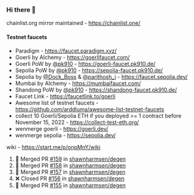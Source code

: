 ### Hi there 👋

chainlist.org mirror maintained - https://chainlist.one/

#### Testnet faucets
- Paradigm - https://faucet.paradigm.xyz/
- Goerli by Alchemy - https://goerlifaucet.com/
- Goerli PoW by [@pk910](https://github.com/pk910/PoWFaucet) - https://goerli-faucet.pk910.de/
- Sepolia PoW by [@pk910](https://github.com/pk910/PoWFaucet) - https://sepolia-faucet.pk910.de/
- Sepolia by [@Dock_Boss](https://twitter.com/Dock_Boss) & [@parithosh_j](https://twitter.com/parithosh_j) - https://faucet.sepolia.dev/
- Mumbai by Alchemy - https://mumbaifaucet.com/
- Shandong PoW by [@pk910](https://github.com/pk910/PoWFaucet) - https://shandong-faucet.pk910.de/ 
- Faucet Link - https://faucetlink.to/goerli
- Awesome list of testnet faucets - https://github.com/arddluma/awesome-list-testnet-faucets
- collect 10 Goerli/Sepolia ETH if you deployed >= 1 contract before November 15, 2022 - https://collect-test-eth.org/
- wenmerge goerli - https://goerli.dev/
- wenmerge sepolia - https://sepolia.dev/ 

wiki - https://start.me/p/onpMnY/wiki

<!--START_SECTION:activity-->
1. 🎉 Merged PR [#159](https://github.com/shawnharmsen/degen/pull/159) in [shawnharmsen/degen](https://github.com/shawnharmsen/degen)
2. 🎉 Merged PR [#158](https://github.com/shawnharmsen/degen/pull/158) in [shawnharmsen/degen](https://github.com/shawnharmsen/degen)
3. 🎉 Merged PR [#157](https://github.com/shawnharmsen/degen/pull/157) in [shawnharmsen/degen](https://github.com/shawnharmsen/degen)
4. ❌ Closed PR [#156](https://github.com/shawnharmsen/degen/pull/156) in [shawnharmsen/degen](https://github.com/shawnharmsen/degen)
5. 🎉 Merged PR [#155](https://github.com/shawnharmsen/degen/pull/155) in [shawnharmsen/degen](https://github.com/shawnharmsen/degen)
<!--END_SECTION:activity-->
